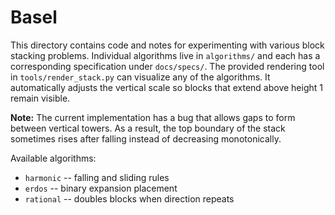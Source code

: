 # Basel

This directory contains code and notes for experimenting with various block
stacking problems.  Individual algorithms live in `algorithms/` and each has a
corresponding specification under `docs/specs/`.  The provided rendering tool in
`tools/render_stack.py` can visualize any of the algorithms.  It automatically
adjusts the vertical scale so blocks that extend above height 1 remain visible.

**Note:** The current implementation has a bug that allows gaps to form between vertical towers. As a result, the top boundary of the stack sometimes rises after falling instead of decreasing monotonically.

Available algorithms:
- `harmonic` -- falling and sliding rules
- `erdos` -- binary expansion placement
- `rational` -- doubles blocks when direction repeats
